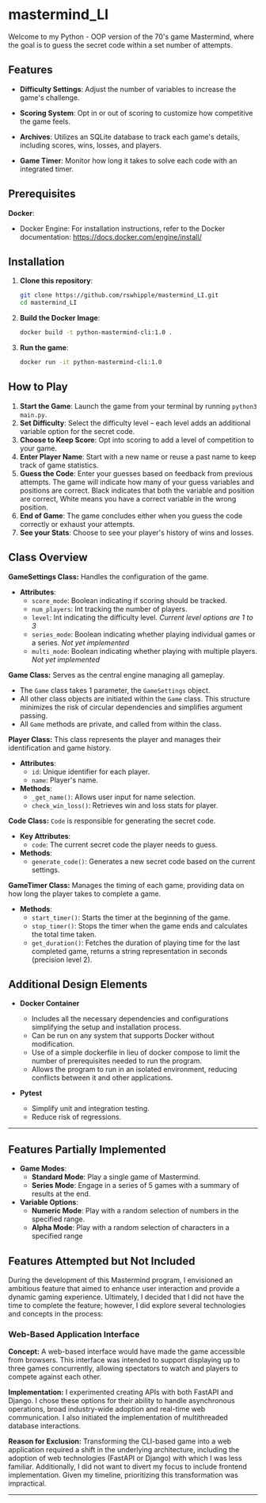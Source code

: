 # mastermind_LI
Welcome to my Python - OOP version of the 70's game Mastermind, where the goal is to guess the secret code within a set number of attempts.

## Features

- **Difficulty Settings**: Adjust the number of variables to increase the game's challenge.

- **Scoring System**: Opt in or out of scoring to customize how competitive the game feels.

- **Archives**: Utilizes an SQLite database to track each game's details, including scores, wins, losses, and players.

- **Game Timer**: Monitor how long it takes to solve each code with an integrated timer.

## Prerequisites

**Docker**:

- Docker Engine: For installation instructions, refer to the Docker documentation: https://docs.docker.com/engine/install/


## Installation

1. **Clone this repository**:
   ```bash
   git clone https://github.com/rswhipple/mastermind_LI.git
   cd mastermind_LI
    ```
2. **Build the Docker Image**:
   ```bash
   docker build -t python-mastermind-cli:1.0 .
    ```
3. **Run the game**:
   ```bash
   docker run -it python-mastermind-cli:1.0
   ```


## How to Play

1. **Start the Game**: Launch the game from your terminal by running `python3 main.py`.
2. **Set Difficulty**: Select the difficulty level – each level adds an additional variable option for the secret code.
3. **Choose to Keep Score**: Opt into scoring to add a level of competition to your game.
5. **Enter Player Name**: Start with a new name or reuse a past name to keep track of game statistics.
4. **Guess the Code**: Enter your guesses based on feedback from previous attempts. The game will indicate how many of your guess variables and positions are correct. Black indicates that both the variable and position are correct, White means you have a correct variable in the wrong position.
5. **End of Game**: The game concludes either when you guess the code correctly or exhaust your attempts. 
6. **See your Stats**: Choose to see your player's history of wins and losses.

## Class Overview

**GameSettings Class:** 
Handles the configuration of the game.
- **Attributes**:
  - `score_mode`: Boolean indicating if scoring should be tracked.
  - `num_players`: Int tracking the number of players. 
  - `level`: Int indicating the difficulty level. *Current level options are 1 to 3*
  - `series_mode`: Boolean indicating whether playing individual games or a series. *Not yet implemented*
  - `multi_mode`: Boolean indicating whether playing with multiple players. *Not yet implemented*

**Game Class:** 
Serves as the central engine managing all gameplay. 
- The `Game` class takes 1 parameter, the `GameSettings` object. 
- All other class objects are initiated within the `Game` class. This structure minimizes the risk of circular dependencies and simplifies argument passing. 
- All `Game` methods are private, and called from within the class.

**Player Class:** This class represents the player and manages their identification and game history.

- **Attributes**:
  - `id`: Unique identifier for each player.
  - `name`: Player's name.
- **Methods**:
  - `_get_name()`: Allows user input for name selection.
  - `check_win_loss()`: Retrieves win and loss stats for player.

**Code Class:**
`Code` is responsible for generating the secret code.

- **Key Attributes**:
  - `code`: The current secret code the player needs to guess.
- **Methods**:
  - `generate_code()`: Generates a new secret code based on the current settings.

**GameTimer Class:**
Manages the timing of each game, providing data on how long the player takes to complete a game.

- **Methods**:
  - `start_timer()`: Starts the timer at the beginning of the game.
  - `stop_timer()`: Stops the timer when the game ends and calculates the total time taken.
  - `get_duration()`: Fetches the duration of playing time for the last completed game, returns a string representation in seconds (precision level 2).

## Additional Design Elements

- **Docker Container** 
  - Includes all the necessary dependencies and configurations simplifying the setup and installation process.
  - Can be run on any system that supports Docker without modification.
  - Use of a simple dockerfile in lieu of docker compose to limit the number of prerequisites needed to run the program.
  - Allows the program to run in an isolated environment, reducing conflicts between it and other applications.

- **Pytest** 
  - Simplify unit and integration testing.
  - Reduce risk of regressions.

---

## Features Partially Implemented
- **Game Modes**:
  - **Standard Mode**: Play a single game of Mastermind.
  - **Series Mode**: Engage in a series of 5 games with a summary of results at the end.
- **Variable Options**:
  - **Numeric Mode**: Play with a random selection of numbers in the specified range.
  - **Alpha Mode**: Play with a random selection of characters in a specified range

## Features Attempted but Not Included

During the development of this Mastermind program, I envisioned an ambitious feature that aimed to enhance user interaction and provide a dynamic gaming experience. Ultimately, I decided that I did not have the time to complete the feature; however, I did explore several technologies and concepts in the process:

### Web-Based Application Interface

**Concept:**
A web-based interface would have made the game accessible from browsers. This interface was intended to support displaying up to three games concurrently, allowing spectators to watch and players to compete against each other.

**Implementation:**
I experimented creating APIs with both FastAPI and Django. I chose these options for their ability to handle asynchronous operations, broad industry-wide adoption and real-time web communication. I also initiated the implementation of multithreaded database interactions.

**Reason for Exclusion:**
Transforming the CLI-based game into a web application required a shift in the underlying architecture, including the adoption of web technologies (FastAPI or Django) with which I was less familiar. Additionally, I did not want to divert my focus to include frontend implementation. Given my timeline, prioritizing this transformation was impractical.

---